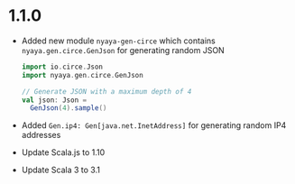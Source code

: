 # 1.1.0

* Added new module `nyaya-gen-circe` which contains `nyaya.gen.circe.GenJson` for generating random JSON

  ```scala
  import io.circe.Json
  import nyaya.gen.circe.GenJson

  // Generate JSON with a maximum depth of 4
  val json: Json =
    GenJson(4).sample()
  ```

* Added `Gen.ip4: Gen[java.net.InetAddress]` for generating random IP4 addresses

* Update Scala.js to 1.10
* Update Scala 3 to 3.1
